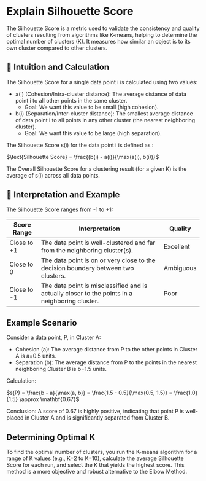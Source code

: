 # Explain Silhouette Score
The Silhouette Score is a metric used to validate the consistency and quality of clusters resulting from algorithms like K-means, helping to determine the optimal number of clusters (K). It measures how similar an object is to its own cluster compared to other clusters.

## 📐 Intuition and Calculation
The Silhouette Score for a single data point i is calculated using two values:

* a(i) (Cohesion/Intra-cluster distance): The average distance of data point i to all other points in the same cluster.
   * Goal: We want this value to be small (high cohesion).
* b(i) (Separation/Inter-cluster distance): The smallest average distance of data point i to all points in any other cluster (the nearest neighboring cluster).
   * Goal: We want this value to be large (high separation).

The Silhouette Score s(i) for the data point i is defined as :

$\text{Silhouette Score} = \frac{(b(i) - a(i)}{\max(a(i), b(i))}$

The Overall Silhouette Score for a clustering result (for a given K) is the average of s(i) across all data points.

## 🔢 Interpretation and Example
The Silhouette Score ranges from -1 to +1:

|Score Range|	Interpretation	|Quality|
|--------|---|---|
|Close to +1|	The data point is well-clustered and far from the neighboring cluster(s).|	Excellent|
|Close to 0|	The data point is on or very close to the decision boundary between two clusters.|	Ambiguous|
|Close to -1|	The data point is misclassified and is actually closer to the points in a neighboring cluster.|	Poor|

## Example Scenario
Consider a data point, P, in Cluster A:

* Cohesion (a): The average distance from P to the other points in Cluster A is a=0.5 units.
* Separation (b): The average distance from P to the points in the nearest neighboring Cluster B is b=1.5 units.

Calculation:

$s(P) = \frac{b - a}{\max(a, b)} = \frac{1.5 - 0.5}{\max(0.5, 1.5)} = \frac{1.0}{1.5} \approx \mathbf{0.67}$

Conclusion: A score of 0.67 is highly positive, indicating that point P is well-placed in Cluster A and is significantly separated from Cluster B.

## Determining Optimal K
To find the optimal number of clusters, you run the K-means algorithm for a range of K values (e.g., K=2 to K=10), calculate the average Silhouette Score for each run, and select the K that yields the highest score. This method is a more objective and robust
alternative to the Elbow Method.
